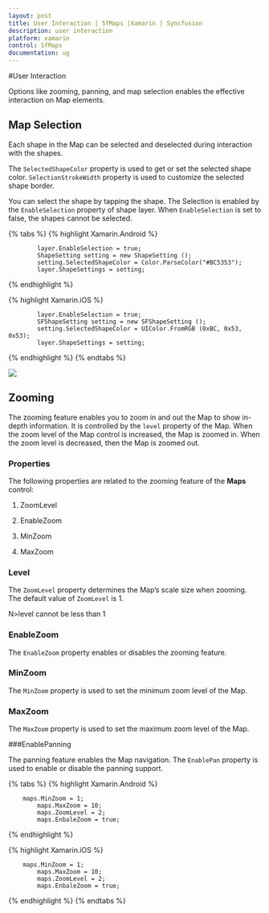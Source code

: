 ```yaml
---
layout: post
title: User Interaction | SfMaps |Xamarin | Syncfusion
description: user interaction
platform: xamarin
control: SfMaps
documentation: ug
---
```


#User Interaction

Options like zooming, panning, and map selection enables the effective interaction on Map elements.

## Map Selection

Each shape in the Map can be selected and deselected during interaction with the shapes. 

The `SelectedShapeColor` property is used to get or set the selected shape color. `SelectionStrokeWidth` property is used to customize the selected shape border.

You can select the shape by tapping the shape. The Selection is enabled by the `EnableSelection` property of shape layer. When `EnableSelection` is set to false, the shapes cannot be selected. 

{% tabs %}
{% highlight Xamarin.Android %}

	        layer.EnableSelection = true;
            ShapeSetting setting = new ShapeSetting ();
            setting.SelectedShapeColor = Color.ParseColor("#BC5353");
            layer.ShapeSettings = setting;


{% endhighlight %}

{% highlight Xamarin.iOS %}

	        layer.EnableSelection = true;
            SFShapeSetting setting = new SFShapeSetting ();
            setting.SelectedShapeColor = UIColor.FromRGB (0xBC, 0x53, 0x53);
            layer.ShapeSettings = setting;


{% endhighlight %}
{% endtabs %}

![](images/selection_android.png)  

## Zooming

The zooming feature enables you to zoom in and out the Map to show in-depth information. It is controlled by the `level` property of the Map. When the zoom level of the Map control is increased, the Map is zoomed in. When the zoom level is decreased, then the Map is zoomed out.

### Properties

The following properties are related to the zooming feature of the **Maps** control:

1. ZoomLevel

2. EnableZoom

3. MinZoom

4. MaxZoom

### Level

The `ZoomLevel` property determines the Map’s scale size when zooming. The default value of `ZoomLevel` is 1. 

N>level cannot be less than 1

### EnableZoom

The `EnableZoom` property enables or disables the zooming feature. 

### MinZoom

The `MinZoom` property is used to set the minimum zoom level of the Map. 

### MaxZoom

The `MaxZoom` property is used to set the maximum zoom level of the Map.

###EnablePanning

The panning feature enables the Map navigation. The `EnablePan` property is used to enable or disable the panning support.

{% tabs %}
{% highlight Xamarin.Android %}

	    maps.MinZoom = 1;
            maps.MaxZoom = 10;
            maps.ZoomLevel = 2;
            maps.EnbaleZoom = true;


{% endhighlight %}

{% highlight Xamarin.iOS %}

	    maps.MinZoom = 1;
            maps.MaxZoom = 10;
            maps.ZoomLevel = 2;
            maps.EnbaleZoom = true;


{% endhighlight %}
{% endtabs %}